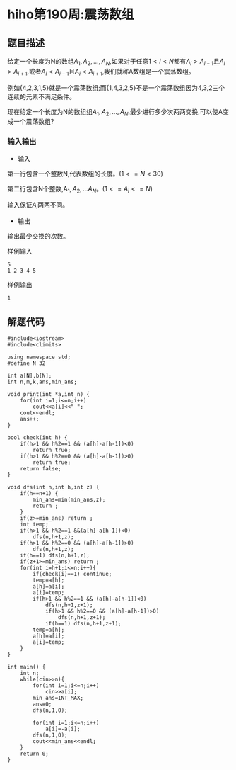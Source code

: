 # hiho第190周:震荡数组
## 题目描述

给定一个长度为N的数组$A_1,A_2,...,A_N$,如果对于任意$1<i<N$都有$A_i>A_{i-1}$且$A_i>A_{i+1}$,或者$A_i<A_{i-1}$且$A_i<A_{i+1}$,我们就称A数组是一个震荡数组。

例如{4,2,3,1,5}就是一个震荡数组;而{1,4,3,2,5}不是一个震荡数组因为4,3,2三个连续的元素不满足条件。

现在给定一个长度为N的数组组$A_1,A_2,...,A_N$,最少进行多少次两两交换,可以使A变成一个震荡数组?

### 输入输出
* 输入

第一行包含一个整数N,代表数组的长度。($1<= N<30$)

第二行包含N个整数,A$_1, A_2, ... A_N$。($1<=A_i <= N$)

输入保证$A_i$两两不同。

* 输出

输出最少交换的次数。

样例输入

```
5
1 2 3 4 5
```

样例输出

```
1
```
	
## 解题代码

```
#include<iostream>
#include<climits>

using namespace std;
#define N 32

int a[N],b[N];
int n,m,k,ans,min_ans;

void print(int *a,int n) {
    for(int i=1;i<=n;i++)
        cout<<a[i]<<" ";
    cout<<endl;
    ans++;
}

bool check(int h) {
    if(h>1 && h%2==1 && (a[h]-a[h-1])<0)
        return true;
    if(h>1 && h%2==0 && (a[h]-a[h-1])>0)
        return true;
    return false;
}

void dfs(int n,int h,int z) {
    if(h==n+1) {
        min_ans=min(min_ans,z);
        return ;
    }
    if(z>=min_ans) return ;
    int temp;
    if(h>1 && h%2==1 &&(a[h]-a[h-1])<0)
        dfs(n,h+1,z);
    if(h>1 && h%2==0 && (a[h]-a[h-1])>0)
        dfs(n,h+1,z);
    if(h==1) dfs(n,h+1,z);
    if(z+1>=min_ans) return ;
    for(int i=h+1;i<=n;i++){
        if(check(i)==1) continue;
        temp=a[h];
        a[h]=a[i];
        a[i]=temp;
        if(h>1 && h%2==1 && (a[h]-a[h-1])<0)
            dfs(n,h+1,z+1);
            if(h>1 && h%2==0 && (a[h]-a[h-1])>0)
                dfs(n,h+1,z+1);
            if(h==1) dfs(n,h+1,z+1);
        temp=a[h];
        a[h]=a[i];
        a[i]=temp;
    }
}

int main() {
    int n;
    while(cin>>n){
        for(int i=1;i<=n;i++)
            cin>>a[i];
        min_ans=INT_MAX;
        ans=0;
        dfs(n,1,0);

        for(int i=1;i<=n;i++)
            a[i]=-a[i];
        dfs(n,1,0);
        cout<<min_ans<<endl;
    }
    return 0;
}
```
